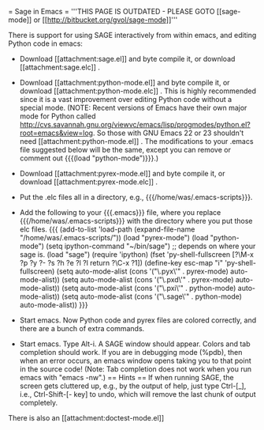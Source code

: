 = Sage in Emacs =
'''THIS PAGE IS OUTDATED - PLEASE GOTO [[sage-mode]] or [[http://bitbucket.org/gvol/sage-mode]]'''

There is support for using SAGE interactively from within emacs, and editing Python code in emacs:

 * Download [[attachment:sage.el]] and byte compile it, or download [[attachment:sage.elc]] .
 * Download [[attachment:python-mode.el]] and byte compile it, or download [[attachment:python-mode.elc]] . This is highly recommended since it is a vast improvement over editing Python code without a special mode.
(NOTE: Recent versions of Emacs have their own major mode for Python called http://cvs.savannah.gnu.org/viewvc/emacs/lisp/progmodes/python.el?root=emacs&view=log. So those with GNU Emacs 22 or 23 shouldn't need [[attachment:python-mode.el]] . The modifications to your .emacs file suggested below will be the same, except you can remove or comment out {{{(load "python-mode")}}}.)

 * Download [[attachment:pyrex-mode.el]] and byte compile it, or download [[attachment:pyrex-mode.elc]] .
 * Put the .elc files all in a directory, e.g., {{{/home/was/.emacs-scripts}}}.
 * Add the following to your {{{.emacs}}} file, where you replace {{{/home/was/.emacs-scripts}}} with the directory where you put those elc files.
{{{
(add-to-list 'load-path (expand-file-name "/home/was/.emacs-scripts/"))
(load "pyrex-mode")
(load "python-mode")
(setq ipython-command "~/bin/sage")  ;; depends on where your sage is.
(load "sage")
(require 'ipython)
(fset 'py-shell-fullscreen
   [?\M-x ?p ?y ?- ?s ?h ?e ?l ?l return ?\C-x ?1])
(define-key esc-map "i" 'py-shell-fullscreen)
(setq auto-mode-alist (cons '("\\.pyx\\'" . pyrex-mode) auto-mode-alist))
(setq auto-mode-alist (cons '("\\.pxd\\'" . pyrex-mode) auto-mode-alist))
(setq auto-mode-alist (cons '("\\.pxi\\'" . python-mode) auto-mode-alist))
(setq auto-mode-alist (cons '("\\.sage\\'" . python-mode) auto-mode-alist))
}}}
 * Start emacs. Now Python code and pyrex files are colored correctly, and there are a bunch of extra commands.
 * Start emacs.  Type Alt-i.  A SAGE window should appear.  Colors and tab completion should work.  If you are in debugging mode (%pdb), then when an error occurs, an emacs window opens taking you to that point in the source code!  (Note: Tab completion does not work when you run emacs with "emacs -nw".)
== Hints ==
If when running SAGE, the screen gets cluttered up, e.g., by the output of help, just type Ctrl-[_], i.e., Ctrl-Shift-[- key] to undo, which will remove the last chunk of output completely.

There is also an [[attachment:doctest-mode.el]]
